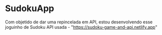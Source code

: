 # SudokuApp
Com objetido de dar uma repincelada em API, estou desenvolvendo esse joguinho de Sudoku
API usada - "https://sudoku-game-and-api.netlify.app"
